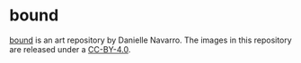
# bound

<!-- badges: start -->
<!-- badges: end -->

[bound](https://art.djnavarro.net/gallery/bound/) 
is an art repository by Danielle Navarro. The images in this 
repository are released under a [CC-BY-4.0](./LICENSE.md).
